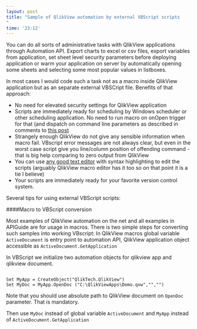 ```yaml
--- 
layout: post
title: "Sample of QlikView automation by external VBScript scripts
"
time: '23:12'
---
```


You can do all sorts of administrative tasks with QlikView applications through Automation API.
Export charts to excel or csv files, export variables from application, set sheet level security parameters before deploying application or warm your application on server by automatically opening some sheets and selecting some most popular values in listboxes.

In most cases I would code such a task not as a macro inside QlikView application but as an separate external VBSCript file. Benefits of that approach:

- No need for elevated security settings for QlikView application
- Scripts are immediately ready for scheduling by Windows scheduler or other scheduling application. No need to run macro on onOpen trigger for that (and dispatch on command line parameters as described in comments to [this post](http://qlikviewmaven.blogspot.ru/2008/08/qlikview-command-line-and-automation.html)
- Strangely enough QlikView do not give any sensible information when macro fail. VBscript error messages are not always clear, but even in the worst case script give you line/column position of offending command - that is big help comparing to zero output from QlikView  
- You can use [any good text editor](http://www.sublimetext.com/3) with syntax highlighting to edit the scripts (arguably QlikView macro editor has it too so on that point it is a tie I believe)
- Your scripts are immediately ready for your favorite version control system.

Several tips for using external VBScript scripts:

####Macro to VBScript conversion

Most examples of QlikView automation on the net and all examples in APIGuide are for usage in macros. There is two simple steps for converting such samples into working VBscript:
In QlikView macros global variable `ActiveDocument` is entry point to automation API, QlikView application object accessible as `ActiveDocument.GetApplication`

In VBScript we initialize two automation objects for qlikview app and qlikview document.

~~~Visual Basic

Set MyApp = CreateObject("QlikTech.QlikView")
Set MyDoc = MyApp.OpenDoc ("C:\QlikViewApps\Demo.qvw","","")

~~~

Note that you should use absolute path to QlikView document on `OpenDoc` parameter. That is mandatory.

Then use `MyDoc` instead of global variable `ActiveDocument` and `MyApp` instead of `ActiveDocument.GetApplication`

